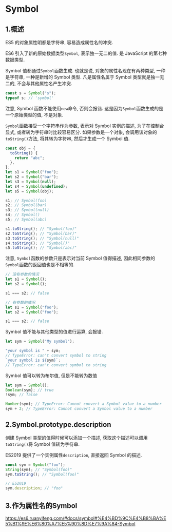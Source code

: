 # Symbol

## 1.概述

ES5 的对象属性明都是字符串, 容易造成属性名的冲突.

ES6 引入了新的原始数据类型`Symbol`, 表示独一无二的值. 是 JavaScript 的第七种数据类型.

Symbol 值都通过`Symbol`函数生成. 也就是说, 对象的属性名现在有两种类型, 一种是字符串, 一种是新增的 Symbol 类型. 凡是属性名属于 Symbol 类型就是独一无二的, 不会与其他属性名产生冲突.

```js
const s = Symbol("s");
typeof s; // 'symbol'
```

注意, Symbol 函数不能使用`new`命令, 否则会报错. 这是因为`Symbol`函数生成的是一个原始类型的值, 不是对象.

`Symbol`函数接受一个字符串作为参数, 表示对 Symbol 实例的描述, 为了在控制台显式, 或者转为字符串时比较容易区分. 如果参数是一个对象, 会调用该对象的`toString()`方法, 将其转为字符串, 然后才生成一个 Symbol 值.

```js
const obj = {
  toString() {
    return "abc";
  },
};
let s1 = Symbol("foo");
let s2 = Symbol("bar");
let s3 = Symbol(null);
let s4 = Symbol(undefined);
let s5 = Symbol(obj);

s1; // Symbol(foo)
s2; // Symbol(bar)
s3; // Symbol(null)
s4; // Symbol()
s5; // Symbol(abc)

s1.toString(); // "Symbol(foo)"
s2.toString(); // "Symbol(bar)"
s3.toString(); // "Symbol(null)"
s4.toString(); // "Symbol()"
s5.toString(); // "Symbol(abc)"
```

注意, `Symbol`函数的参数只是表示对当前 Symbol 值得描述, 因此相同参数的`Symbol`函数的返回值也是不相等的.

```js
// 没有参数的情况
let s1 = Symbol();
let s2 = Symbol();

s1 === s2; // false

// 有参数的情况
let s1 = Symbol("foo");
let s2 = Symbol("foo");

s1 === s2; // false
```

Symbol 值不能与其他类型的值进行运算, 会报错.

```js
let sym = Symbol("My symbol");

"your symbol is " + sym;
// TypeError: can't convert symbol to string
`your symbol is ${sym}`;
// TypeError: can't convert symbol to string
```

Symbol 值可以转为布尔值, 但是不能转为数值

```js
let sym = Symbol();
Boolean(sym); // true
!sym; // false

Number(sym); // TypeError: Cannot convert a Symbol value to a number
sym + 2; // TypeError: Cannot convert a Symbol value to a number
```

## 2.Symbol.prototype.description

创建 Symbol 类型的值得时候可以添加一个描述, 获取这个描述可以调用`toString()`将 Symbol 值转为字符串.

ES2019 提供了一个实例属性`description`, 直接返回 Symbol 的描述.

```js
const sym = Symbol("foo");
String(sym); // "Symbol(foo)"
sym.toString(); // "Symbol(foo)"

// ES2019
sym.description; // "foo"
```

## 3.作为属性名的Symbol

https://es6.ruanyifeng.com/#docs/symbol#%E4%BD%9C%E4%B8%BA%E5%B1%9E%E6%80%A7%E5%90%8D%E7%9A%84-Symbol
